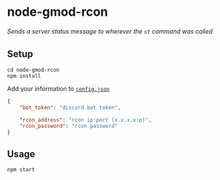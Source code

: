 # node-gmod-rcon
###### Sends a server status message to wherever the `st` command was called

## Setup

```console
cd node-gmod-rcon
npm install
```

Add your information to [`config.json`](https://github.com/Smigg-y/node-gmod-rcon/blob/main/config.json)

```json
{
    "bot_token": "discord bot token",

    "rcon_address": "rcon ip:port (x.x.x.x:p)",
    "rcon_password": "rcon password"
}
```

## Usage
```console
npm start
```
